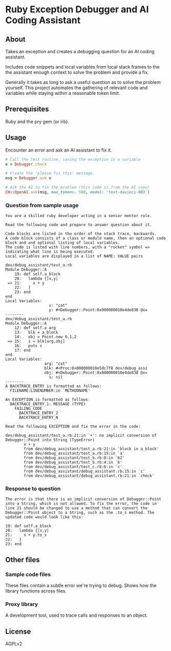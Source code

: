 # Ruby Exception Debugger and AI Coding Assistant

## About

Takes an exception and creates a debugging question for an AI coding assistant.

Includes code snippets and local variables from local stack frames to the the assistant enough context to solve the problem and provide a fix.

Generally it takes as long to ask a useful question as to solve the problem yourself. This project automates the gathering of relevant code and variables while staying within a reasonable token limit.

## Prerequisites

Ruby and the pry gem (or irb).

## Usage

Encounter an error and ask an AI assistant to fix it.
```ruby
# Call the test routine, saving the exception in a variable
e = Debugger.check

# Create the 'please fix this' message.
msg = Debugger.ask e

# Ask the AI to fix the problem (this code is from the AI repo)
CH::OpenAI.ask(msg, max_tokens: 500, model: 'text-davinci-003')
```

### Question from sample usage

    You are a skilled ruby developer acting in a senior mentor role.
    
    Read the following code and prepare to answer question about it.
    
    Code blocks are listed in the order of the stack trace, backwards.
    A code block consists of a class or module name, then an optional code block and and optional listing of local variables.
    The code is listed with line numbers, with a "rocket" symbol => indicating what line is being executed.
    Local variables are displayed in a list of NAME: VALUE pairs
    
    dev/debug_assistant/test_a.rb
    Module Debugger::A
        19: def self.a_block
        20:   lambda {|x,y|
     => 21:     x + y
        22:   }
        23: end
    end
    Local Variables:
                       x: "cat"
                       y: #<Debugger::Point:0x000000010e4de838 @x=
    --------
    dev/debug_assistant/test_a.rb
    Module Debugger::A
        12: def self.a arg
        13:   blk = a_block
        14:   obj = Point.new 0,1,2
     => 15:   s = blk[arg,obj]
        16:   puts s
        17: end
    end
    Local Variables:
                     arg: "cat"
                     blk: #<Proc:0x000000010e5dc7f8 dev/debug_assi
                     obj: #<Debugger::Point:0x000000010e4de838 @x=
                       s: nil
    --------
    A BACKTRACE_ENTRY is formatted as follows:
      FILENAME:LINENUMBER:in `METHODNAME'
    
    An EXCEPTION is formatted as follows
      BACKTRACE_ENTRY_1: MESSAGE (TYPE)
        FAILING_CODE
          BACKTRACE_ENTRY_2
          BACKTRACE_ENTRY_N
    
    Read the following EXCEPTION and fix the error in the code:
    
    dev/debug_assistant/test_a.rb:21:in `+': no implicit conversion of Debugger::Point into String (TypeError)
            x + y
            from dev/debug_assistant/test_a.rb:21:in `block in a_block'
            from dev/debug_assistant/test_a.rb:15:in `a'
            from dev/debug_assistant/test_b.rb:8:in `b2'
            from dev/debug_assistant/test_b.rb:4:in `b'
            from dev/debug_assistant/test_c.rb:6:in `c'
            from dev/debug_assistant/debug_assistant.rb:15:in `c'
            from dev/debug_assistant/debug_assistant.rb:21:in `check'

### Response to question

    The error is that there is an implicit conversion of Debugger::Point into a String, which is not allowed. To fix the error, the code in line 21 should be changed to use a method that can convert the Debugger::Point object to a String, such as the .to_s method. The updated code would look like this:
    
    19: def self.a_block
    20:   lambda {|x,y|
    21:     x + y.to_s
    22:   }
    23: end

## Other files

### Sample code files

These files contain a subtle error we're trying to debug. Shows how the library functions across files.

### Proxy library

A development tool, used to trace calls and responses to an object.

## License

AGPLv2
